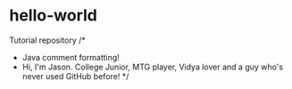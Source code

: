 # hello-world
Tutorial repository
/*
* Java comment formatting!
* Hi, I'm Jason. College Junior, MTG player, Vidya lover and a guy who's never used GitHub before!
*/
